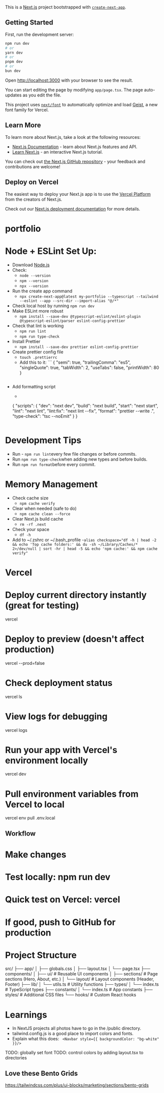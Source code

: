 This is a [Next.js](https://nextjs.org) project bootstrapped with [`create-next-app`](https://nextjs.org/docs/app/api-reference/cli/create-next-app).

## Getting Started

First, run the development server:

```bash
npm run dev
# or
yarn dev
# or
pnpm dev
# or
bun dev
```

Open [http://localhost:3000](http://localhost:3000) with your browser to see the result.

You can start editing the page by modifying `app/page.tsx`. The page auto-updates as you edit the file.

This project uses [`next/font`](https://nextjs.org/docs/app/building-your-application/optimizing/fonts) to automatically optimize and load [Geist](https://vercel.com/font), a new font family for Vercel.

## Learn More

To learn more about Next.js, take a look at the following resources:

- [Next.js Documentation](https://nextjs.org/docs) - learn about Next.js features and API.
- [Learn Next.js](https://nextjs.org/learn) - an interactive Next.js tutorial.

You can check out [the Next.js GitHub repository](https://github.com/vercel/next.js) - your feedback and contributions are welcome!

## Deploy on Vercel

The easiest way to deploy your Next.js app is to use the [Vercel Platform](https://vercel.com/new?utm_medium=default-template&filter=next.js&utm_source=create-next-app&utm_campaign=create-next-app-readme) from the creators of Next.js.

Check out our [Next.js deployment documentation](https://nextjs.org/docs/app/building-your-application/deploying) for more details.
# portfolio

# Node + ESLint Set Up:
- Download [Node.js](https://nodejs.org/en/download)
- Check:
    - `node --version`
    - `npm --version`
    - `npx --version`
- Run the create app command 
    - `npx create-next-app@latest my-portfolio --typescript --tailwind --eslint --app --src-dir --import-alias "@/*"`
- Check local host by running `npm run dev`
- Make ESLint more robust
    - `npm install --save-dev @typescript-eslint/eslint-plugin @typescript-eslint/parser eslint-config-prettier`
- Check that lint is working
    - `npm run lint`
    - `npm run type-check`
- Install Prettier
    - `npm install --save-dev prettier eslint-config-prettier`
- Create prettier config file
    - `touch .prettierrc`
    - Add this to it: ```
        {
        "semi": true,
        "trailingComma": "es5",
        "singleQuote": true,
        "tabWidth": 2,
        "useTabs": false,
        "printWidth": 80
        }
    ```
- Add formatting script
    - ```
    {
    "scripts": {
        "dev": "next dev",
        "build": "next build",
        "start": "next start",
        "lint": "next lint",
        "lint:fix": "next lint --fix",
        "format": "prettier --write .",
        "type-check": "tsc --noEmit"
    }
    }
    ```
# Development Tips
- Run - `npm run lint`every few file changes or before commits.
- Run `npm run type-check`when adding new types and before builds.
- Run `npm run format`before every commit.

# Memory Management
- Check cache size
    - `npm cache verify`
- Clear when needed (safe to do)
    - `npm cache clean --force`
- Clear Next.js build cache
    - `rm -rf .next`
- Check your space
    - `df -h`
- Add to ~/.zshrc or ~/.bash_profile
    -`alias checkspace="df -h | head -2 && echo 'Top cache folders:' && du -sh ~/Library/Caches/* 2>/dev/null | sort -hr | head -5 && echo 'npm cache:' && npm cache verify"`


# Vercel

# Deploy current directory instantly (great for testing)
vercel

# Deploy to preview (doesn't affect production)
vercel --prod=false

# Check deployment status
vercel ls

# View logs for debugging
vercel logs

# Run your app with Vercel's environment locally
vercel dev

# Pull environment variables from Vercel to local
vercel env pull .env.local

## Workflow
# Make changes
# Test locally: npm run dev
# Quick test on Vercel: vercel
# If good, push to GitHub for production

# Project Structure

src/
├── app/
│   ├── globals.css
│   ├── layout.tsx
│   └── page.tsx
├── components/
│   ├── ui/           # Reusable UI components
│   ├── sections/     # Page sections (Hero, About, etc.)
│   └── layout/       # Layout components (Header, Footer)
├── lib/
│   └── utils.ts      # Utility functions
├── types/
│   └── index.ts      # TypeScript types
├── constants/
│   └── index.ts      # App constants
├── styles/           # Additional CSS files
└── hooks/            # Custom React hooks

# Learnings

- In NextJS projects all photos have to go in the /public directory.
- tailwind.config.js is a good place to import colors and fonts.
- Explain what this does: ` <Navbar style={{ backgroundColor: "bg-white" }}/>`

TODO: globally set font
TODO: control colors by adding layout.tsx to directories

## Love these Bento Grids
https://tailwindcss.com/plus/ui-blocks/marketing/sections/bento-grids
